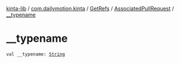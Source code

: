 [kinta-lib](../../../index.md) / [com.dailymotion.kinta](../../index.md) / [GetRefs](../index.md) / [AssociatedPullRequest](index.md) / [__typename](./__typename.md)

# __typename

`val __typename: `[`String`](https://kotlinlang.org/api/latest/jvm/stdlib/kotlin/-string/index.html)